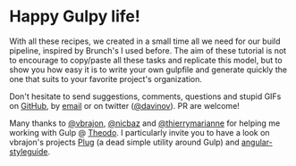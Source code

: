 # Happy Gulpy life!

With all these recipes, we created in a small time all we need for our build pipeline, inspired by Brunch's I used before.
The aim of these tutorial is not to encourage to copy/paste all these tasks and replicate this model, but to show you how easy it is to write your own gulpfile and generate quickly the one that suits to your favorite project's organization.

Don't hesitate to send suggestions, comments, questions and stupid GIFs on [GitHub](https://github.com/davinov/gulp-book), by [email](mailto:david@nowinsky.net) or on twitter ([@davinov](https://twitter.com/davinov)). PR are welcome!

Many thanks to [@vbrajon](README.md), [@nicbaz](https://github.com/nicbaz) and [@thierrymarianne](https://twitter.com/thierrymarianne) for helping me working with Gulp @ [Theodo](http://theodo.fr).
I particularly invite you to have a look on vbrajon's projects [Plug](https://github.com/atom-angular/gulp-plug) (a dead simple utility around Gulp) and [angular-styleguide](https://github.com/vbrajon/angular-styleguide).
